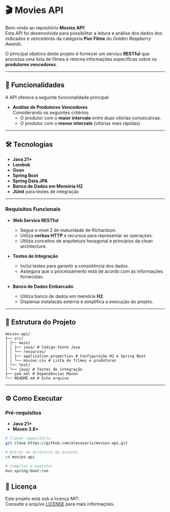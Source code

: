 # 🎬 Movies API

Bem-vindo ao repositório **Movies API**!  
Esta API foi desenvolvida para possibilitar a leitura e análise dos dados dos indicados e vencedores da categoria **Pior Filme** do *Golden Raspberry Awards*.

O principal objetivo deste projeto é fornecer um serviço **RESTful** que processa uma lista de filmes e retorna informações específicas sobre os **produtores vencedores**.

---

## 🚀 Funcionalidades

A API oferece a seguinte funcionalidade principal:

- **Análise de Produtores Vencedores**  
  Considerando os seguintes critérios:
  - O produtor com o **maior intervalo** entre duas vitórias consecutivas.  
  - O produtor com o **menor intervalo** (vitórias mais rápidas).

---

## 🛠️ Tecnologias

- **Java 21+**
- **Lombok**
- **Gson**
- **Spring Boot**
- **Spring Data JPA**
- **Banco de Dados em Memória H2**
- **JUnit** para testes de integração

---

### Requisitos Funcionais

- **Web Service RESTful**  
  - Segue o nível 2 de maturidade de Richardson.  
  - Utiliza **verbos HTTP** e recursos para representar as operações.
  - Utiliza conceitos de arquitetura hexagonal e princípios da clean architecture.

- **Testes de Integração**  
  - Inclui testes para garantir a consistência dos dados.  
  - Assegura que o processamento está de acordo com as informações fornecidas.

- **Banco de Dados Embarcado**  
  - Utiliza banco de dados em memória **H2**.  
  - Dispensa instalação externa e simplifica a execução do projeto.

---

## 📂 Estrutura do Projeto

```text
movies-api/
├── src/
│ ├── main/
│ │ ├── java/ # Código-fonte Java
│ │ └── resources/
│ │ ├── application.properties # Configuração H2 e Spring Boot
│ │ └── movies.csv # Lista de filmes e produtores
│ └── test/
│ └── java/ # Testes de integração
├── pom.xml # Dependências Maven
└── README.md # Este arquivo
```
---

## ⚙️ Como Executar

### Pré-requisitos

- **Java 21+**
- **Maven 3.8+**

```bash
# Clonar repositório
git clone https://github.com/alesavaris/movies-api.git

# Entrar no diretório do projeto
cd movies-api

# Compilar e executar
mvn spring-boot:run

```

## 📄 Licença

Este projeto está sob a licença MIT.  
Consulte o arquivo [LICENSE](LICENSE) para mais informações.

